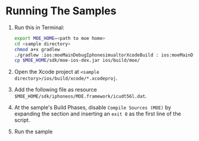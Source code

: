 # Running The Samples

1. Run this in Terminal:

	```sh
	export MOE_HOME=<path to moe home>
	cd <sample directory>
	chmod a+x gradlew
	./gradlew :ios:moeMainDebugIphonesimualtorXcodeBuild : ios:moeMainDebugIphoneosXcodeBuild
	cp $MOE_HOME/sdk/moe-ios-dex.jar ios/build/moe/
	```

2. Open the Xcode project at `<sample directory>/ios/build/xcode/*.xcodeproj`.
3. Add the following file as resource
`$MOE_HOME/sdk/iphoneos/MOE.framework/icudt56l.dat`.
4. At the sample's Build Phases, disable `Compile Sources (MOE)` by expanding the section and inserting an `exit 0` as the first line of the script.
5. Run the sample
